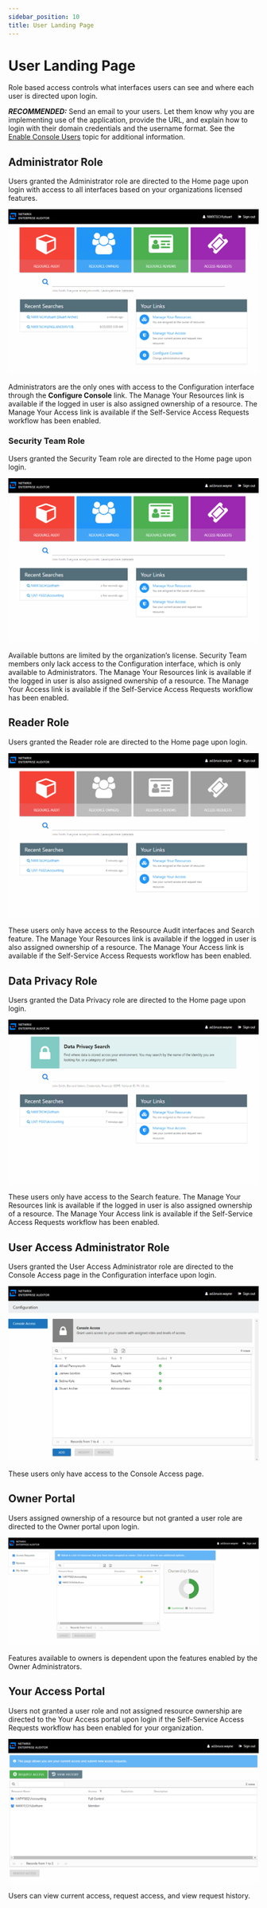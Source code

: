 ```yaml
---
sidebar_position: 10
title: User Landing Page
---
```


# User Landing Page

Role based access controls what interfaces users can see and where each user is directed upon login.

***RECOMMENDED:*** Send an email to your users. Let them know why you are implementing use of the application, provide the URL, and explain how to login with their domain credentials and the username format. See the [Enable Console Users](GettingStarted#Enable "Enable Console Users") topic for additional information.

## Administrator Role

Users granted the Administrator role are directed to the Home page upon login with access to all interfaces based on your organizations licensed features.

![Administrator user home page](../../../../../../static/Content/Resources/Images/Access/InformationCenter/Admin/HomeAdmin.png "Administrator user home page")

Administrators are the only ones with access to the Configuration interface through the **Configure Console** link. The Manage Your Resources link is available if the logged in user is also assigned ownership of a resource. The Manage Your Access link is available if the Self-Service Access Requests workflow has been enabled.

### Security Team Role

Users granted the Security Team role are directed to the Home page upon login.

![Home page for Security Team role](../../../../../../static/Content/Resources/Images/Access/InformationCenter/Admin/HomeSecurityTeam.png "Home page for Security Team role")

Available buttons are limited by the organization’s license. Security Team members only lack access to the Configuration interface, which is only available to Administrators. The Manage Your Resources link is available if the logged in user is also assigned ownership of a resource. The Manage Your Access link is available if the Self-Service Access Requests workflow has been enabled.

## Reader Role

Users granted the Reader role are directed to the Home page upon login.

![Home page for Reader role](../../../../../../static/Content/Resources/Images/Access/InformationCenter/Admin/HomeReader.png "Home page for Reader role")

These users only have access to the Resource Audit interfaces and Search feature. The Manage Your Resources link is available if the logged in user is also assigned ownership of a resource. The Manage Your Access link is available if the Self-Service Access Requests workflow has been enabled.

## Data Privacy Role

Users granted the Data Privacy role are directed to the Home page upon login.

![Home page for Data Privacy role](../../../../../../static/Content/Resources/Images/Access/InformationCenter/Admin/HomeDataPrivacy.png "Home page for Data Privacy role")

These users only have access to the Search feature. The Manage Your Resources link is available if the logged in user is also assigned ownership of a resource. The Manage Your Access link is available if the Self-Service Access Requests workflow has been enabled.

## User Access Administrator Role

Users granted the User Access Administrator role are directed to the Console Access page in the Configuration interface upon login.

![Home page for User Access Administrator role](../../../../../../static/Content/Resources/Images/Access/InformationCenter/Admin/HomeUserAccessAdmin.png "Home page for User Access Administrator role")

These users only have access to the Console Access page.

## Owner Portal

Users assigned ownership of a resource but not granted a user role are directed to the Owner portal upon login.

![Home page for Resource Owner with no assigned role](../../../../../../static/Content/Resources/Images/Access/InformationCenter/Admin/HomeResourceOwner.png "Home page for Resource Owner with no assigned role")

Features available to owners is dependent upon the features enabled by the Owner Administrators.

## Your Access Portal

Users not granted a user role and not assigned resource ownership are directed to the Your Access portal upon login if the Self-Service Access Requests workflow has been enabled for your organization.

![Home page for user with no User Role or Resource Ownership](../../../../../../static/Content/Resources/Images/Access/InformationCenter/Admin/HomeYourAccess.png "Home page for user with no User Role or Resource Ownership")

Users can view current access, request access, and view request history.
